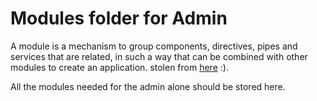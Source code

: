 # Modules folder for Admin

A module is a mechanism to group components, directives, pipes and services that are related, in such a way that can be combined with other modules to create an application. stolen from [here](https://angular-2-training-book.rangle.io/modules/introduction) :).

All the modules needed for the admin alone should be stored here.
